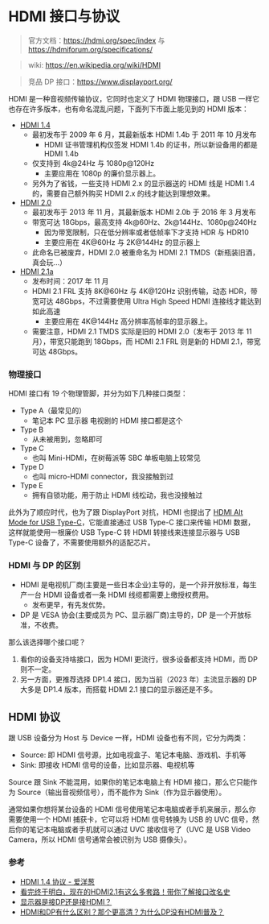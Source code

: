 # HDMI 接口与协议

>官方文档：https://hdmi.org/spec/index 与 https://hdmiforum.org/specifications/

> wiki: https://en.wikipedia.org/wiki/HDMI

> 竞品 DP 接口：https://www.displayport.org/

HDMI 是一种音视频传输协议，它同时也定义了 HDMI 物理接口，跟 USB 一样它也存在许多版本，也有命名混乱问题，下面列下市面上能见到的 HDMI 版本：

- [HDMI 1.4](https://hdmi.org/spec/hdmi1_4b)
  - 最初发布于 2009 年 6 月，其最新版本 HDMI 1.4b 于 2011 年 10 月发布
    - HDMI 证书管理机构仅签发 HDMI 1.4b 的证书，所以新设备用的都是 HDMI 1.4b
  - 仅支持到 4k@24Hz 与 1080p@120Hz
    - 主要应用在 1080p 的廉价显示器上。
  - 另外为了省钱，一些支持 HDMI 2.x 的显示器送的 HDMI 线是 HDMI 1.4 的，需要自己额外购买 HDMI 2.x 的线才能达到理想效果。
- [HDMI 2.0](https://hdmiforum.org/hdmi-forum-releases-version-2-0-hdmi-specification/)
  - 最初发布于 2013 年 11 月，其最新版本 HDMI 2.0b 于 2016 年 3 月发布
  - 带宽可达 18Gbps，最高支持 4k@60Hz、2k@144Hz、1080p@240Hz
    - 因为带宽限制，只在低分辨率或者低帧率下才支持 HDR 与 HDR10
    - 主要应用在 4K@60Hz 与 2K@144Hz 的显示器上
  - 此命名已被废弃，HDMI 2.0 被重命名为 HDMI 2.1 TMDS（新瓶装旧酒，真会玩...）
- [HDMI 2.1a](https://hdmi.org/spec/hdmi2_1)
  - 发布时间：2017 年 11 月
  - HDMI 2.1 FRL 支持 8K@60Hz 与 4K@120Hz 识别传输，动态 HDR，带宽可达 48Gbps，不过需要使用 Ultra High Speed HDMI 连接线才能达到如此高速
    - 主要应用在 4K@144Hz 高分辨率高帧率的显示器上。
  - 需要注意，HDMI 2.1 TMDS 实际是旧的 HDMI 2.0（发布于 2013 年 11 月），带宽只能跑到 18Gbps，而 HDMI 2.1 FRL 则是新的 HDMI 2.1，带宽可达 48Gbps。

### 物理接口

HDMI 接口有 19 个物理管脚，并分为如下几种接口类型：

- Type A（最常见的）
  - 笔记本 PC 显示器 电视剧的 HDMI 接口都是这个
- Type B
  - 从未被用到，忽略即可
- Type C
  - 也叫 Mini-HDMI，在树莓派等 SBC 单板电脑上较常见
- Type D
  - 也叫 micro-HDMI connector，我没接触到过
- Type E
  - 拥有自锁功能，用于防止 HDMI 线松动，我也没接触过

此外为了顺应时代，也为了跟 DisplayPort 对抗，HDMI 也提出了 [HDMI Alt Mode for USB Type-C](https://www.hdmi.org/spec/typec)，它能直接通过 USB Type-C 接口来传输 HDMI 数据，这样就能使用一根廉价 USB Type-C 转 HDMI 转接线来连接显示器与 USB Type-C 设备了，不需要使用额外的适配芯片。

### HDMI 与 DP 的区别

- HDMI 是电视机厂商(主要是一些日本企业)主导的，是一个非开放标准，每生产一台 HDMI 设备或者一条 HDMI 线缆都需要上缴授权费用。
  - 发布更早，有先发优势。
- DP 是 VESA 协会(主要成员为 PC、显示器厂商)主导的，DP 是一个开放标准，不收费。

那么该选择哪个接口呢？

1. 看你的设备支持啥接口，因为 HDMI 更流行，很多设备都支持 HDMI，而 DP 则不一定。
2. 另一方面，更推荐选择 DP1.4 接口，因为当前（2023 年）主流显示器的 DP 大多是 DP1.4 版本，而搭载 HDMI 2.1 接口的显示器还是不多。

## HDMI 协议

跟 USB 设备分为 Host 与 Device 一样，HDMI 设备也有不同，它分为两类：

- Source: 即 HDMI 信号源，比如电视盒子、笔记本电脑、游戏机、手机等
- Sink: 即接收 HDMI 信号的设备，比如显示器、电视机等

Source 跟 Sink 不能混用，如果你的笔记本电脑上有 HDMI 接口，那么它只能作为 Source（输出音视频信号），而不能作为 Sink（作为显示器使用）。

通常如果你想将某台设备的 HDMI 信号使用笔记本电脑或者手机来展示，那么你需要使用一个 HDMI 捕获卡，它可以将 HDMI 信号转换为 USB 的 UVC 信号，然后你的笔记本电脑或者手机就可以通过 UVC 接收信号了（UVC 是 USB Video Camera，所以 HDMI 信号通常会被识别为 USB 摄像头）。

### 参考

- [HDMI 1.4 协议 - 爱洋葱](https://blog.csdn.net/zhoutaopower/article/details/112182490)
- [看完终于明白，现在的HDMI2.1有这么多套路！带你了解接口改名史](https://new.qq.com/rain/a/20211214A05WZ500)
- [显示器是接DP还是接HDMI？](https://www.zhihu.com/question/291593794)
- [HDMI和DP有什么区别？那个更高清？为什么DP没有HDMI普及？](https://zhuanlan.zhihu.com/p/90658066)
